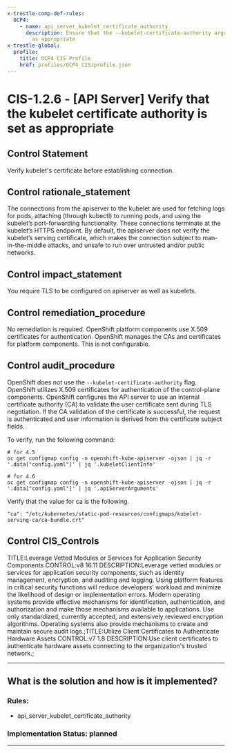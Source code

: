 ```yaml
---
x-trestle-comp-def-rules:
  OCP4:
    - name: api_server_kubelet_certificate_authority
      description: Ensure that the --kubelet-certificate-authority argument is set
        as appropriate
x-trestle-global:
  profile:
    title: OCP4 CIS Profile
    href: profiles/OCP4_CIS/profile.json
---
```


# CIS-1.2.6 - \[API Server\] Verify that the kubelet certificate authority is set as appropriate

## Control Statement

Verify kubelet's certificate before establishing connection.

## Control rationale_statement

The connections from the apiserver to the kubelet are used for fetching logs for pods, attaching (through kubectl) to running pods, and using the kubelet’s port-forwarding functionality. These connections terminate at the kubelet’s HTTPS endpoint. By default, the apiserver does not verify the kubelet’s serving certificate, which makes the connection subject to man-in-the-middle attacks, and unsafe to run over untrusted and/or public networks.

## Control impact_statement

You require TLS to be configured on apiserver as well as kubelets.

## Control remediation_procedure

No remediation is required. OpenShift platform components use X.509 certificates for authentication. OpenShift manages the CAs and certificates for platform components. This is not configurable.

## Control audit_procedure

OpenShift does not use the `--kubelet-certificate-authority` flag. OpenShift utilizes X.509 certificates for authentication of the control-plane components. OpenShift configures the API server to use an internal certificate authority (CA) to validate the user certificate sent during TLS negotiation. If the CA validation of the certificate is successful, the request is authenticated and user information is derived from the certificate subject fields. 

To verify, run the following command:

```
# for 4.5
oc get configmap config -n openshift-kube-apiserver -ojson | jq -r '.data["config.yaml"]' | jq '.kubeletClientInfo' 

# for 4.6
oc get configmap config -n openshift-kube-apiserver -ojson | jq -r '.data["config.yaml"]' | jq '.apiServerArguments'
```

Verify that the value for ca is the following.

`"ca": "/etc/kubernetes/static-pod-resources/configmaps/kubelet-serving-ca/ca-bundle.crt"`

## Control CIS_Controls

TITLE:Leverage Vetted Modules or Services for Application Security Components CONTROL:v8 16.11 DESCRIPTION:Leverage vetted modules or services for application security components, such as identity management, encryption, and auditing and logging. Using platform features in critical security functions will reduce developers’ workload and minimize the likelihood of design or implementation errors. Modern operating systems provide effective mechanisms for identification, authentication, and authorization and make those mechanisms available to applications. Use only standardized, currently accepted, and extensively reviewed encryption algorithms. Operating systems also provide mechanisms to create and maintain secure audit logs.;TITLE:Utilize Client Certificates to Authenticate Hardware Assets CONTROL:v7 1.8 DESCRIPTION:Use client certificates to authenticate hardware assets connecting to the organization's trusted network.;

______________________________________________________________________

## What is the solution and how is it implemented?

<!-- For implementation status enter one of: implemented, partial, planned, alternative, not-applicable -->

<!-- Note that the list of rules under ### Rules: is read-only and changes will not be captured after assembly to JSON -->

<!-- Add control implementation description here for control: CIS-1.2.6 -->

### Rules:

  - api_server_kubelet_certificate_authority

### Implementation Status: planned

______________________________________________________________________
